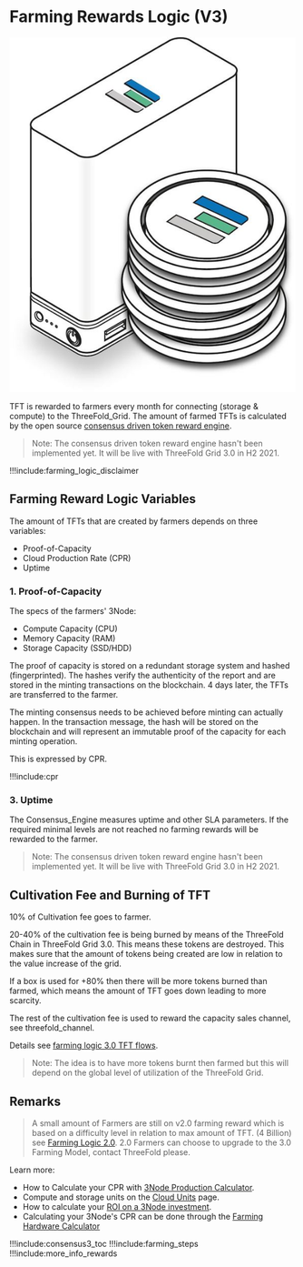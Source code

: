 # Farming Rewards Logic (V3)

![](img/farming_rewards.png)

TFT is rewarded to farmers every month for connecting (storage & compute) to the ThreeFold_Grid. The amount of farmed TFTs is calculated by the open source [consensus driven token reward engine](tftech:consensus3). 

> Note: The consensus driven token reward engine hasn't been implemented yet. It will be live with ThreeFold Grid 3.0 in H2 2021. 

!!!include:farming_logic_disclaimer

## Farming Reward Logic Variables

The amount of TFTs that are created by farmers depends on three variables:
- Proof-of-Capacity
- Cloud Production Rate (CPR)
- Uptime

### 1. Proof-of-Capacity

The specs of the farmers' 3Node:

- Compute Capacity (CPU)
- Memory Capacity (RAM)
- Storage Capacity (SSD/HDD)

The proof of capacity is stored on a redundant storage system and hashed (fingerprinted). The hashes verify the authenticity of the report and are stored in the minting transactions on the blockchain. 4 days later, the TFTs are transferred to the farmer. 

The minting consensus needs to be achieved before minting can actually happen. In the transaction message, the hash will be stored on the blockchain and will represent an immutable proof of the capacity for each minting operation.

This is expressed by CPR.

!!!include:cpr

### 3. Uptime

The Consensus_Engine measures uptime and other SLA parameters. If the required minimal levels are not reached no farming rewards will be rewarded to the farmer.

> Note: The consensus driven token reward engine hasn't been implemented yet. It will be live with ThreeFold Grid 3.0 in H2 2021.

## Cultivation Fee and Burning of TFT

10% of Cultivation fee goes to farmer.

20-40% of the cultivation fee is being burned by means of the ThreeFold Chain in ThreeFold Grid 3.0. This means these tokens are destroyed. This makes sure that the amount of tokens being created are low in relation to the value increase of the grid.

If a box is used for +80% then there will be more tokens burned than farmed, which means the amount of TFT goes down leading to more scarcity.

The rest of the cultivation fee is used to reward the capacity sales channel, see threefold_channel.

Details see [farming logic 3.0 TFT flows](farming_logic3_tftflow).

> Note: The idea is to have more tokens burnt then farmed but this will depend on the global level of utilization of the ThreeFold Grid.

## Remarks

> A small amount of Farmers are still on v2.0 farming reward which is based on a difficulty level in relation to max amount of TFT. (4 Billion) see [Farming Logic 2.0](farming_logic2). 2.0 Farmers can choose to upgrade to the 3.0 Farming Model, contact ThreeFold please.

Learn more:
- How to Calculate your CPR with [3Node Production Calculator](farming_hardware_calculator).
- Compute and storage units on the [Cloud Units](cloud_units) page.
- How to calculate your [ROI on a 3Node investment](farming_calculator).
- Calculating your 3Node's CPR can be done through the [Farming Hardware Calculator](farming_hardware_calculator)


!!!include:consensus3_toc
!!!include:farming_steps
!!!include:more_info_rewards
